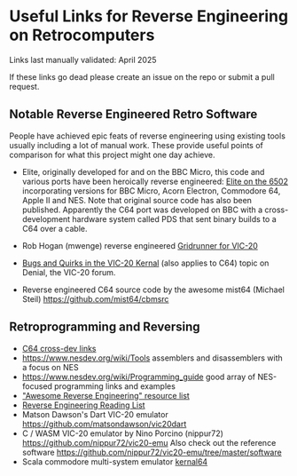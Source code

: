 # Useful Links for Reverse Engineering on Retrocomputers

Links last manually validated: April 2025

If these links go dead please create an issue on the repo or submit a pull request.

## Notable Reverse Engineered Retro Software

People have achieved epic feats of reverse engineering using existing tools usually including a lot of manual work. These provide useful points of comparison for what this project might one day achieve. 

* Elite, originally developed for and on the BBC Micro, this code and various ports have been heroically reverse engineered: [Elite on the 6502](https://elite.bbcelite.com/) incorporating versions for BBC Micro, Acorn Electron, Commodore 64, Apple II and NES. Note that original source code has also been published. Apparently the C64 port was developed on BBC with a cross-development hardware system called PDS that sent binary builds to a C64 over a cable.
* Rob Hogan (mwenge) reverse engineered [Gridrunner for VIC-20](https://github.com/mwenge/gridrunner) 
* [Bugs and Quirks in the VIC-20 Kernal](https://www.sleepingelephant.com/ipw-web/bulletin/bb/viewtopic.php?t=10804) (also applies to C64) topic on Denial, the VIC-20 forum.
  
* Reverse engineered C64 source code by the awesome mist64 (Michael Steil)
  https://github.com/mist64/cbmsrc
  

## Retroprogramming and Reversing

* [C64 cross-dev links](https://codebase64.org/doku.php?id=base:crossdev)
* https://www.nesdev.org/wiki/Tools assemblers and disassemblers with a focus on NES
* https://www.nesdev.org/wiki/Programming_guide good array of NES-focused programming links and
  examples
* ["Awesome Reverse Engineering" resource list](https://github.com/wtsxDev/reverse-engineering)
* [Reverse Engineering Reading List](https://github.com/onethawt/reverseengineering-reading-list)
* Matson Dawson's Dart VIC-20 emulator https://github.com/matsondawson/vic20dart
* C / WASM VIC-20 emulator by Nino Porcino (nippur72) https://github.com/nippur72/vic20-emu
  Also check out the reference software https://github.com/nippur72/vic20-emu/tree/master/software
* Scala commodore multi-system emulator [kernal64](https://github.com/abbruzze/kernal64)